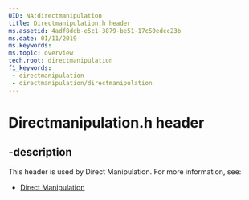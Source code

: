 ```yaml
---
UID: NA:directmanipulation
title: Directmanipulation.h header
ms.assetid: 4adf8ddb-e5c1-3879-be51-17c50edcc23b
ms.date: 01/11/2019
ms.keywords: 
ms.topic: overview
tech.root: directmanipulation
f1_keywords:
 - directmanipulation
 - directmanipulation/directmanipulation
---
```


# Directmanipulation.h header


## -description

This header is used by Direct Manipulation. For more information, see:

- [Direct Manipulation](../_directmanipulation/index.md)

